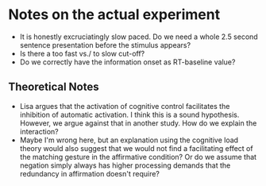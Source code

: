 # Notes on the actual experiment

- It is honestly excruciatingly slow paced. Do we need a whole 2.5 second
  sentence presentation before the stimulus appears?
- Is there a too fast vs./ to slow cut-off?
- Do we correctly have the information onset as RT-baseline value?

## Theoretical Notes

- Lisa argues that the activation of cognitive control facilitates the
  inhibition of automatic activation. I think this is a sound hypothesis.
  However, we argue against that in another study. How do we explain the
  interaction?
- Maybe I'm wrong here, but an explanation using the cognitive load theory
  would also suggest that we would not find a facilitating effect of the
  matching gesture in the affirmative condition? Or do we assume that negation
  simply always has higher processing demands that the redundancy in
  affirmation doesn't require?
